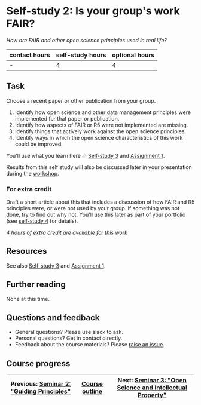 # Self-study 2: Is your group's work FAIR?
_*How are FAIR and other open science principles used in real life?*_

| contact hours | self-study hours | optional hours |
|---|---|---|
| - | 4 | 4 |

## Task
Choose a recent paper or other publication from your group.
1. Identify how open science and other data management principles were implemented for that paper or publication.
2. Identify how aspects of FAIR or R5 were not implemented are missing.
3. Identify things that actively work against the open science principles.
4. Identify ways in which the open science characteristics of this work could be improved.

You'll use what you learn here in [Self-study 3](../06_selfstudy3/readme.md) and [Assignment 1](../09_assignment1/readme.md).

Results from this self study will also be discussed later in your presentation during the [workshop](../12_workshop/readme.md).

### For extra credit
Draft a short article about this that includes a discussion of how FAIR and R5 principles were, or were not used by your group. If something was not done, try to find out why not. You'll use this later as part of your portfolio (see [self-study 4](../08_selfstudy4/readme.md) for details).

_4 hours of extra credit are available for this work_

## Resources
See also [Self-study 3](../06_selfstudy3/readme.md) and [Assignment 1](../09_assignment1/readme.md).

## Further reading
None at this time.

## Questions and feedback
- General questions? Please use slack to ask.
- Personal questions? Get in contact directly.
- Feedback about the course materials? Please [raise an issue](https://github.com/LIKE-ITN/OpenScienceTrainingCourse/issues).


## Course progress
| Previous: [Seminar 2: "Guiding Principles"](../03_seminar2/readme.md) | [Course outline](../readme.md#course-outline) |Next: [Seminar 3: "Open Science and Intellectual Property"](../05_seminar3/readme.md) |
|---|---|---|
